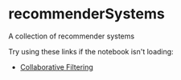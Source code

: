 # recommenderSystems
A collection of recommender systems

Try using these links if the notebook isn't loading:
* [Collaborative Filtering](https://nbviewer.jupyter.org/github/cliffwhitworth/recommenderSystems/blob/master/CollaborativeFiltering.ipynb)
